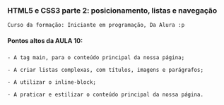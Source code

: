### HTML5 e CSS3 parte 2: posicionamento, listas e navegação
    Curso da formação: Iniciante em programação, Da Alura :p

#### Pontos altos da AULA 10:

###
    - A tag main, para o conteúdo principal da nossa página;

    - A criar listas complexas, com títulos, imagens e parágrafos;
    
    - A utilizar o inline-block;

    - A praticar e estilizar o conteúdo principal da nossa página.